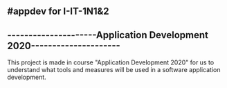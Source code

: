 #appdev for I-IT-1N1&2
----------------------------------------------------------------------
---------------------Application Development 2020---------------------
----------------------------------------------------------------------

This project is made in course "Application  Development 2020" for us to
understand what tools and measures will be used in a software application 
development.
